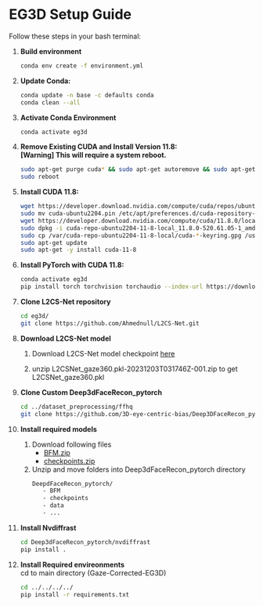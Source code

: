 # EG3D Setup Guide

Follow these steps in your bash terminal:

1. **Build environment**
   ```bash
   conda env create -f environment.yml
   ```
2. **Update Conda:**
   ```bash
   conda update -n base -c defaults conda
   conda clean --all
   ```
3. **Activate Conda Environment**
   ```bash
   conda activate eg3d
   ```
4. **Remove Existing CUDA and Install Version 11.8:**  
   **[Warning] This will require a system reboot.**
   ```bash
   sudo apt-get purge cuda* && sudo apt-get autoremove && sudo apt-get autoclean && sudo rm -rf /usr/local/cuda*
   sudo reboot
   ```
5. **Install CUDA 11.8:**
   ```bash
   wget https://developer.download.nvidia.com/compute/cuda/repos/ubuntu2204/x86_64/cuda-ubuntu2204.pin
   sudo mv cuda-ubuntu2204.pin /etc/apt/preferences.d/cuda-repository-pin-600
   wget https://developer.download.nvidia.com/compute/cuda/11.8.0/local_installers/cuda-repo-ubuntu2204-11-8-local_11.8.0-520.61.05-1_amd64.deb
   sudo dpkg -i cuda-repo-ubuntu2204-11-8-local_11.8.0-520.61.05-1_amd64.deb
   sudo cp /var/cuda-repo-ubuntu2204-11-8-local/cuda-*-keyring.gpg /usr/share/keyrings/
   sudo apt-get update
   sudo apt-get -y install cuda-11-8
   ```
6. **Install PyTorch with CUDA 11.8:**
   ```bash
   conda activate eg3d
   pip install torch torchvision torchaudio --index-url https://download.pytorch.org/whl/cu118 --default-timeout=150
   ```
7. **Clone L2CS-Net repository**
   ```bash
   cd eg3d/
   git clone https://github.com/Ahmednull/L2CS-Net.git
   ```
8. **Download L2CS-Net model**  
   1. Download L2CS-Net model checkpoint [here](https://drive.google.com/drive/folders/1qDzyzXO6iaYIMDJDSyfKeqBx8O74mF8s)  

   2. unzip L2CSNet_gaze360.pkl-20231203T031746Z-001.zip to get L2CSNet_gaze360.pkl
   
9. **Clone Custom Deep3dFaceRecon_pytorch**
   ```bash
   cd ../dataset_preprocessing/ffhq
   git clone https://github.com/3D-eye-centric-bias/Deep3DFaceRecon_pytorch.git
   ```
10. **Install required models**
    1. Download following files
       - [BFM.zip](https://drive.google.com/file/d/13fPkjRxZP_OUvk_OKebi-R9Xn8Jk0EmH/view?usp=sharing)
       - [checkpoints.zip](https://drive.google.com/file/d/12oBzBmwz0qIFNc18vKedtsfPqyP6rERY/view?usp=sharing)
    2. Unzip and move folders into Deep3dFaceRecon_pytorch directory
       ```bash
       DeepdFaceRecon_pytorch/
          - BFM
          - checkpoints
          - data
          - ...
       ```
11. **Install Nvdiffrast**
    ```bash
    cd Deep3dFaceRecon_pytorch/nvdiffrast
    pip install .
    ```
12. **Install Required envireonments**  
    cd to main directory (Gaze-Corrected-EG3D)
    ```bash
    cd ../../../../
    pip install -r requirements.txt
    ```
